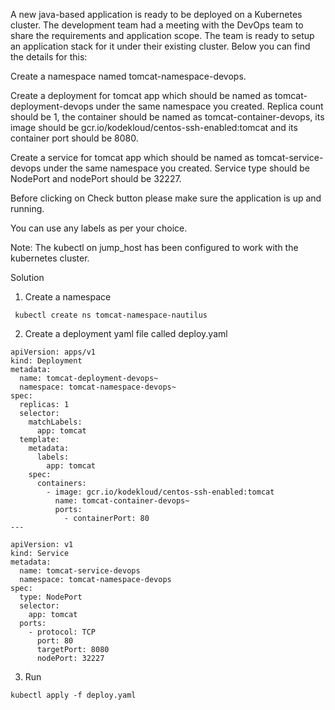 A new java-based application is ready to be deployed on a Kubernetes cluster. The development team had a meeting with the DevOps team to share the requirements and application scope. The team is ready to setup an application stack for it under their existing cluster. Below you can find the details for this:

 Create a namespace named tomcat-namespace-devops.

 Create a deployment for tomcat app which should be named as tomcat-deployment-devops under the same namespace you created. Replica count should be 1, the container should be named as tomcat-container-devops, its image should be gcr.io/kodekloud/centos-ssh-enabled:tomcat and its container port should be 8080.

 Create a service for tomcat app which should be named as tomcat-service-devops under the same namespace you created. Service type should be NodePort and nodePort should be 32227.

 Before clicking on Check button please make sure the application is up and running.

 You can use any labels as per your choice.

 Note: The kubectl on jump_host has been configured to work with the kubernetes cluster.

 Solution

 1. Create a namespace

```
 kubectl create ns tomcat-namespace-nautilus
```

 2. Create a deployment yaml file called deploy.yaml

```
apiVersion: apps/v1
kind: Deployment
metadata:
  name: tomcat-deployment-devops~
  namespace: tomcat-namespace-devops~
spec:
  replicas: 1
  selector:
    matchLabels:
      app: tomcat
  template:
    metadata:
      labels:
        app: tomcat
    spec:
      containers:
        - image: gcr.io/kodekloud/centos-ssh-enabled:tomcat
          name: tomcat-container-devops~
          ports:
            - containerPort: 80
---

apiVersion: v1
kind: Service
metadata:
  name: tomcat-service-devops
  namespace: tomcat-namespace-devops
spec:
  type: NodePort
  selector:
    app: tomcat
  ports:
    - protocol: TCP
      port: 80
      targetPort: 8080
      nodePort: 32227
```
3. Run
```
kubectl apply -f deploy.yaml
```
